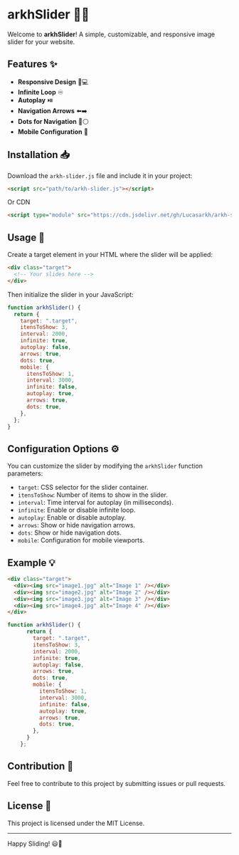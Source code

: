 # arkhSlider 📸🎉

Welcome to **arkhSlider**! A simple, customizable, and responsive image slider for your website.

## Features ✨

- **Responsive Design** 📱💻
- **Infinite Loop** ♾️
- **Autoplay** ⏯️
- **Navigation Arrows** ⬅️➡️
- **Dots for Navigation** 🔵⚪
- **Mobile Configuration** 📲

## Installation 📥

Download the `arkh-slider.js` file and include it in your project:

```html
<script src="path/to/arkh-slider.js"></script>
```

Or CDN

```html
<script type="module" src="https://cdn.jsdelivr.net/gh/Lucasarkh/arkh-slider/arkh-slider.js"></script>
```

## Usage 🚀

Create a target element in your HTML where the slider will be applied:

```html
<div class="target">
  <!-- Your slides here -->
</div>
```

Then initialize the slider in your JavaScript:

```javascript
function arkhSlider() {
  return {
    target: ".target",
    itensToShow: 3,
    interval: 2000,
    infinite: true,
    autoplay: false,
    arrows: true,
    dots: true,
    mobile: {
      itensToShow: 1,
      interval: 3000,
      infinite: false,
      autoplay: true,
      arrows: true,
      dots: true,
    },
  };
}
```

## Configuration Options ⚙️

You can customize the slider by modifying the `arkhSlider` function parameters:

- `target`: CSS selector for the slider container.
- `itensToShow`: Number of items to show in the slider.
- `interval`: Time interval for autoplay (in milliseconds).
- `infinite`: Enable or disable infinite loop.
- `autoplay`: Enable or disable autoplay.
- `arrows`: Show or hide navigation arrows.
- `dots`: Show or hide navigation dots.
- `mobile`: Configuration for mobile viewports.

## Example 💡

```html
<div class="target">
  <div><img src="image1.jpg" alt="Image 1" /></div>
  <div><img src="image2.jpg" alt="Image 2" /></div>
  <div><img src="image3.jpg" alt="Image 3" /></div>
  <div><img src="image4.jpg" alt="Image 4" /></div>
</div>
```

```javascript
function arkhSlider() {
      return {
        target: ".target",
        itensToShow: 3,
        interval: 2000,
        infinite: true,
        autoplay: false,
        arrows: true,
        dots: true,
        mobile: {
          itensToShow: 1,
          interval: 3000,
          infinite: false,
          autoplay: true,
          arrows: true,
          dots: true,
        },
      }
    };
```

## Contribution 🤝

Feel free to contribute to this project by submitting issues or pull requests.

## License 📄

This project is licensed under the MIT License.

---

Happy Sliding! 😃🎢
